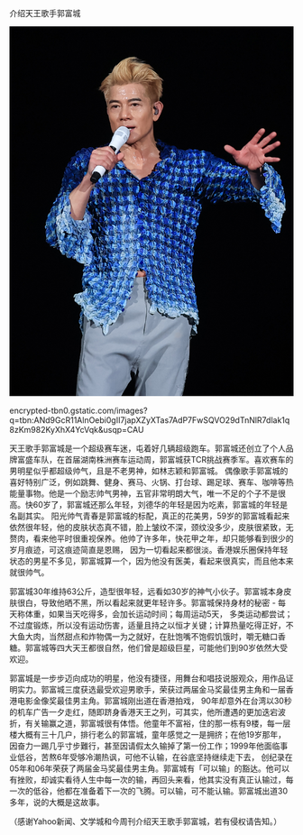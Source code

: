 介绍天王歌手郭富城


![介绍天王歌手郭富城](https://github.com/ywangnccu/ywang/blob/main/images/Fucheng_Guo.jpeg)

encrypted-tbn0.gstatic.com/images?q=tbn:ANd9GcR11AlnOebi0gII7japXZyXTas7AdP7FwSQVO29dTnNlR7dlak1q8zKm982KyXhX4YcVqk&usqp=CAU

天王歌手郭富城是一个超级赛车迷，屯着好几辆超级跑车。郭富城还创立了个人品牌富盛车队，在首届湖南株洲赛车运动周，郭富城获TCR挑战赛季军。喜欢赛车的男明星似乎都超级帅气，且是不老男神，如林志颖和郭富城。
偶像歌手郭富城的喜好特别广泛，例如跳舞、健身、赛马、火锅、打台球、踢足球、赛车、咖啡等热能量事物。他是一个励志帅气男神，五官非常明朗大气，唯一不足的个子不是很高。快60岁了，郭富城还那么年轻，刘德华的年轻是因为吃素，郭富城的年轻是名副其实。
阳光帅气青春是郭富城的标配，真正的花美男，59岁的郭富城看起来依然很年轻，他的皮肤状态真不错，脸上皱纹不深，颈纹没多少，皮肤很紧致，无赘肉，看来他平时很重视保养。他帅了许多年，快花甲之年，却只能够看到很少的岁月痕迹，可这痕迹简直是恩赐，
因为一切看起来都很淡。香港娱乐圈保持年轻状态的男星不多见，郭富城算一个，因为他没有医美，看起来很真实，而且他本来就很帅气。

郭富城30年维持63公斤，造型很年轻，远看如30岁的神气小伙子。郭富城本身皮肤很白，导致他晒不黑，所以看起来就更年轻许多。郭富城保持身材的秘密 - 每天称体重，如果当天吃得多，会加长运动时间；每周运动5天，
多类运动都尝试；不过度锻炼，所以没有运动伤害，适量且持之以恒才关键；计算热量吃得正好，不大鱼大肉，当然甜点和炸物偶一为之就好，在肚饱嘴不饱假饥饿时，嚼无糖口香糖。郭富城等四大天王都很自然，他们曾是超级巨星，可能他们到90岁依然大受欢迎。

郭富城是一步步迈向成功的明星，他没有捷径，用舞台和唱技说服观众，用作品证明实力。郭富城三度获选最受欢迎男歌手，荣获过两届金马奖最佳男主角和一届香港电影金像奖最佳男主角。郭富城刚出道在香港拍戏，
90年却意外在台湾以30秒的机车广告一夕走红，随即跻身香港天王之列，可其实，他所遭遇的更加迭宕波折，有关输赢之道，郭富城很有体悟。他童年不富裕，住的那一栋有9楼，每一层楼大概有三十几户，排行老么的郭富城，童年感觉之一是拥挤；在他19岁那年，
因奋力一踢几乎寸步難行，甚至因请假太久输掉了第一份工作；1999年他面临事业低谷，苦熬6年受够冷潮热讽，可他不认输，在谷底坚持继续走下去，
创纪录在05年和06年荣获了两届金马奖最佳男主角。郭富城有「可以输」的豁达。他可以有挫败，却诚实看待人生中每一次的输，再回头来看，他其实没有真正认输过，每一次的低谷，他都在准备着下一次的飞腾。可以输，可不能认输。郭富城出道30多年，说的大概是这故事。


（感谢Yahoo新闻、文学城和今周刊介绍天王歌手郭富城，若有侵权请告知。）
